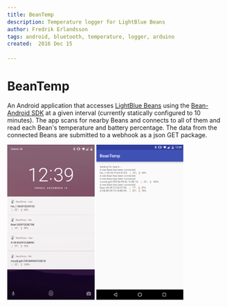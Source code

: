 ```yaml
---
title: BeanTemp
description: Temperature logger for LightBlue Beans
author: Fredrik Erlandsson
tags: android, bluetooth, temperature, logger, arduino
created:  2016 Dec 15

---
```


BeanTemp
========

An Android application that accesses [LightBlue Beans] using the [Bean-Android SDK] at a given interval (currently statically configured to 10 minutes). The app scans for nearby Beans and connects to all of them and read each Bean's temperature and battery percentage. The data from the connected Beans are submitted to a webhook as a json GET package.

<img src="/doc/Screenshot_20161216-123925.png?raw=true" alt="Lock Screen" width="40%" />
<img src="/doc/Screenshot_20161216-123939.png?raw=true" alt="Main Screen" width="40%" />


[Fredrik Erlandsson]: https://github.com/fredrike
[LightBlue Beans]: https://punchthrough.com/bean
[Bean-Android SDK]: https://github.com/PunchThrough/bean-sdk-android
